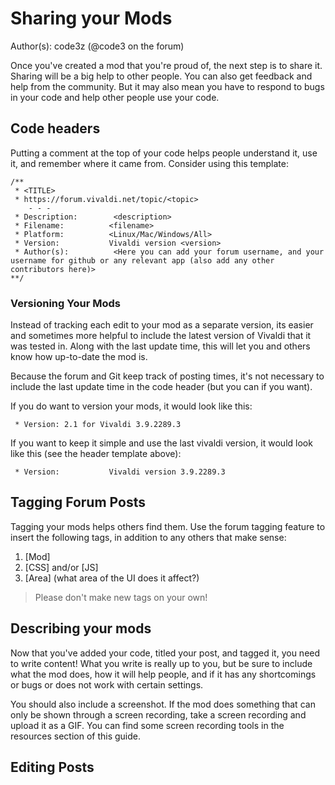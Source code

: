 # Sharing your Mods
Author(s): code3z (@code3 on the forum)

Once you've created a mod that you're proud of, the next step is to share it. Sharing will be a big help to other people. You can also get feedback and help from the community. But it may also mean you have to respond to bugs in your code and help other people use your code.


## Code headers

Putting a comment at the top of your code helps people understand it, use it, and remember where it came from. Consider using this template:
```
/**
 * <TITLE>
 * https://forum.vivaldi.net/topic/<topic>
	- - -   
 * Description:        <description>
 * Filename:          <filename>
 * Platform:          <Linux/Mac/Windows/All>
 * Version:           Vivaldi version <version>
 * Author(s):          <Here you can add your forum username, and your username for github or any relevant app (also add any other contributors here)>
**/
```

### Versioning Your Mods

Instead of tracking each edit to your mod as a separate version, its easier and sometimes more helpful to include the latest version of Vivaldi that it was tested in. Along with the last update time, this will let you and others know how up-to-date the mod is.

Because the forum and Git keep track of posting times, it's not necessary to include the last update time in the code header (but you can if you want).

If you do want to version your mods, it would look like this:
```
 * Version: 2.1 for Vivaldi 3.9.2289.3
```

If you want to keep it simple and use the last vivaldi version, it would look like this (see the header template above):
```
 * Version:           Vivaldi version 3.9.2289.3
```

## Tagging Forum Posts

Tagging your mods helps others find them. Use the forum tagging feature to insert the following tags, in addition to any others that make sense:
 1. [Mod]
 2. [CSS] and/or [JS]
 3. [Area] (what area of the UI does it affect?)

> Please don't make new tags on your own!

## Describing your mods

Now that you've added your code, titled your post, and tagged it, you need to write content! What you write is really up to you, but be sure to include what the mod does, how it will help people, and if it has any shortcomings or bugs or does not work with certain settings.

You should also include a screenshot. If the mod does something that can only be shown through a screen recording, take a screen recording and upload it as a GIF. You can find some screen recording tools in the resources section of this guide.

## Editing Posts
